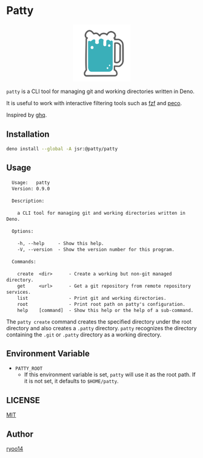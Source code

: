 # Patty

<p align="center">
  <img src="logo.svg" width="30%">
</p>

`patty` is a CLI tool for managing git and working directories written in Deno.

It is useful to work with interactive filtering tools such as [fzf](https://github.com/junegunn/fzf) and [peco](https://github.com/peco/peco).

Inspired by [ghq](https://github.com/x-motemen/ghq).

## Installation

```sh
deno install --global -A jsr:@patty/patty
```

## Usage

```
  Usage:   patty
  Version: 0.9.0

  Description:

    a CLI tool for managing git and working directories written in Deno.

  Options:

    -h, --help     - Show this help.
    -V, --version  - Show the version number for this program.

  Commands:

    create  <dir>      - Create a working but non-git managed directory.
    get     <url>      - Get a git repository from remote repository services.
    list               - Print git and working directories.
    root               - Print root path on patty's configuration.
    help    [command]  - Show this help or the help of a sub-command.
```

The `patty create` command creates the specified directory under the root directory and also creates a `.patty` directory.
`patty` recognizes the directory containing the `.git` or `.patty` directory as a working directory.

## Environment Variable

- `PATTY_ROOT`
  - If this environment variable is set, `patty` will use it as the root path. If it is not set, it defaults to `$HOME/patty`.

## LICENSE

[MIT](https://github.com/ryoo14/patty/LICENSE)

## Author

[ryoo14](https://github.com/ryoo14)
